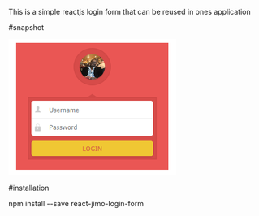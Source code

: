 

 This is a simple reactjs login form that can be reused in ones application

#snapshot

![Alt text](/../lib/login.png?raw=true "LogIn Form")

 #installation

 npm install --save react-jimo-login-form



 